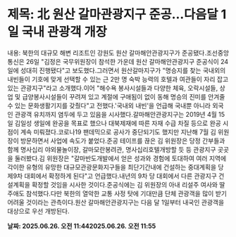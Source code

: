 # **제목: 北 원산 갈마관광지구 준공…다음달 1일 국내 관광객 개장**

  내용: 북한의 대규모 해변 리조트인 강원도 원산 갈마해안관광지구가 준공됐다.조선중앙통신은 26일 "김정은 국무위원장이 참석한 가운데 원산 갈마해안관광지구 준공식이 24일에 성대히 진행됐다"고 보도했다.그러면서 원산갈마지구가 "명승지를 찾는 국내외의 내빈들이 기호에 맞게 선택할 수 있는 근 2만 명 숙박 능력의 호텔과 여관들이 자리 잡고 있는 관광지구"라고 소개했다.이어 "해수욕 봉사시설들과 다양한 체육, 오락시설들, 상업 및 급양봉사시설들이 꾸려져 있고 계절에 구애됨이 없이 동해 명승의 진미를 안겨줄 수 있는 문화생활기지를 갖췄다"고 전했다.'국내외 내빈'을 언급해 국내뿐 아니라 외국인 관광객 유치까지 염두에 두고 있음을 시사했다.갈마해안관광지구는 2019년 4월 15일 김일성 생일에 완공을 목표로 했으나 대북제재에 따른 자재 수급 차질 등으로 완공 시점이 계속 미뤄졌다.코로나19 팬데믹으로 공사가 중단되기도 했지만 지난해 7월 김 위원장이 방문하면서 사업에 속도가 붙었다.준공 테이프를 끊은 김 위원장은 당정 간부들과 함께 명사십리 야외물놀이장, 갈마모란봉려관, 명사십리호텔개방할 듯 등 관광지구 곳곳을 둘러봤다.김 위원장은 "갈마반도개발에서 얻은 성과와 경험에 토대하여 여러 지역에 각이한 유형의 유망한 대규모관광문화지구들을 최단기간내에 건설하는 중대계획을 당 제9차 대회에서 확정하게 된다"고 언급했다.내년의 9차 당 대회에서 다른 관광지구 건설계획을 확정할 것임을 시사한 것이다.준공식에는 김 위원장의 아내 리설주 여사와 딸 주애도 참석했다.다만 북한의 열악한 교통 사정 탓에 기대만큼 단체 관광객을 많이 받기 어려울 것이라는 관측이다.원산 갈마해안관광지구는 다음 달 1일부터 내국인 관광객을 대상으로 우선 개방된다.

  **날짜: 2025.06.26. 오전 11:442025.06.26. 오전 11:55**